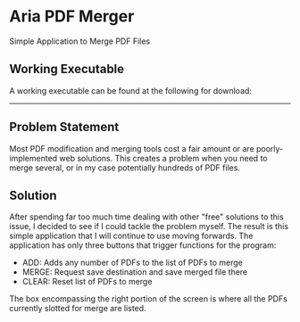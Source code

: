 # Aria PDF Merger
Simple Application to Merge PDF Files

## Working Executable
A working executable can be found at the following for download:

___

## Problem Statement
Most PDF modification and merging tools cost a fair amount or are poorly-implemented web solutions. This creates a 
problem when you need to merge several, or in my case potentially hundreds of PDF files.

## Solution
After spending far too much time dealing with other "free" solutions to this issue, I decided to see if I could 
tackle the problem myself. The result is this simple application that I will continue to use moving forwards. The 
application has only three buttons that trigger functions for the program:

* ADD: Adds any number of PDFs to the list of PDFs to merge
* MERGE: Request save destination and save merged file there
* CLEAR: Reset list of PDFs to merge

The box encompassing the right portion of the screen is where all the PDFs currently slotted for merge are listed.

